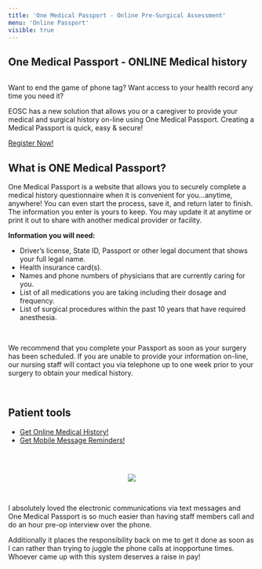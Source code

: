 ```yaml
---
title: 'One Medical Passport - Online Pre-Surgical Assessment'
menu: 'Online Passport'
visible: true
---
```


<section id="content">
	<div class="container_24">
		<div class="grid_24">
			<div class="wrapper ident-bot-12">
				<div class="grid_18 alpha rt-ident-bot-1">
					<div class="rt-inner-ident-2">
						<div class="ident-bot-10">
							<h2 class="ident-bot-3">One Medical Passport - ONLINE Medical history </h2>
							<div class="line ident-bot-5"></div>
							<div class="wrapper">
								<span class="aligncenter-r fleft"><img class="rt-ident-bot-2" src="/services/online-medical-history/onemedpass1.jpg" alt="" /></span>
								<div class="block-left-3">
									<p class="ident-bot-1">Want to end the game of  phone tag?  Want access to your health record any time you need it?</p>
									<p class="ident-bot-1"> EOSC has a new solution that allows you or a caregiver to provide your medical and surgical history on-line using One Medical Passport. Creating a  Medical Passport is quick, easy &amp; secure! </p>
									<p class="ident-bot-1"><a class="button" href="http://www.onemedicalpassport.com/Default.asp?fid=119"target="_blank">Register Now!</a></p>
								</div>
							</div>
						</div>
						<div class="wrapper">
							<h2 class="ident-bot-3">What is ONE Medical Passport? </h2>
							<div class="line ident-bot-11"></div>
							<p class="ident-bot-5">One Medical Passport is a website that allows you to securely complete a medical history questionnaire when it is convenient for you...anytime, anywhere! You can even start the process, save it, and return later to finish. The information you enter is yours to keep. You may update it at anytime or print it out to share with another medical provider or facility. </p>
							<p class="ident-bot-1"><strong>Information you will need:</strong></p>
							<ul class="bullet">
								<li>Driver’s license, State ID, Passport or other legal document that shows your full legal name.</li>
								<li>Health insurance card(s).</li>
								<li>Names and phone numbers of physicians that are currently caring for you.</li>
								<li>List of all medications you are taking including their dosage and frequency.</li>
								<li>List of surgical procedures within the past 10 years that have required anesthesia.</li>
							</ul>
							<p>&nbsp;</p>
							<p>We recommend that you complete your Passport as soon as your surgery has been scheduled. If you are unable to provide your information on-line, our nursing staff will contact you via telephone up to one week prior to your surgery to obtain your medical history.</p>
							<p>&nbsp;</p>
						</div>
					</div>
				</div>
				<div class="grid_6 omega">
					<h2 class="ident-bot-3"> Patient tools</h2>
					<div class="line ident-bot-5"></div>
					<div class="ident-bot-5">
						<p class="ident-bot-9"></p>
						<ul class="list-2">
							<li><a target="_blank" href="http://www.onemedicalpassport.com/Default.asp?fid=119">Get Online Medical History!</a></li>
							<li><a target="_blank" href="http://www2.onemedicalpassportcompany.com/EngageAnimation">Get Mobile Message Reminders!</a><br /></li>
						</ul>
						<p>&nbsp;</p>
					</div>
					<div class="wrapper">
						<h2 class="ident-bot-3"></h2>
						<p align="center"><img src="/services/online-medical-history/onemedpass2.jpg"></p>
						<p>&nbsp;</p>
						<div class="q-ident">
							<p class="ident-bot-1">I absolutely loved the electronic communications via text messages and One Medical Passport is so much easier than having staff members call and do an hour pre-op interview over the phone.  </p>
							<p>Additionally it places the responsibility back on me to get it done as soon as I can rather than trying to juggle the phone calls at inopportune times. Whoever came up with this system deserves a raise in pay! </p>
						</div>
						<h2 class="ident-bot-3">&nbsp;</h2>
					</div>
					<div></div>
				</div>
			</div>
		</div>
	</div>
</section>